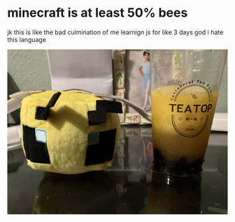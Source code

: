 # minecraft is at least 50% bees 

jk this is like the bad culmination of me learnign js for like 3 days god i hate this language

![Minecraft Bee](./assets/imgs/bee-minecraft.jpg)